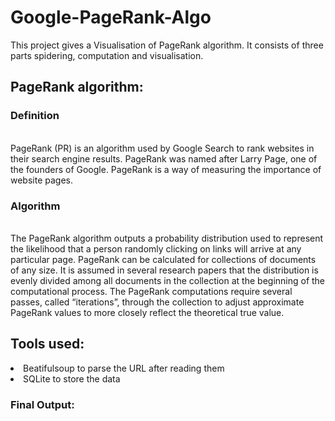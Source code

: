 # Google-PageRank-Algo
This project gives a Visualisation of PageRank algorithm. It consists of three parts spidering, computation and visualisation.
<h2>PageRank algorithm:</h2>
<p1>
  <h3>Definition</h3><br>
  PageRank (PR) is an algorithm used by Google Search to rank websites in their search engine results. PageRank was named after Larry Page, one of the founders of Google. PageRank is a way of measuring the importance of website pages. <br>
  <h3>Algorithm</h3><br>
The PageRank algorithm outputs a probability distribution used to represent the likelihood that a person randomly clicking on links will arrive at any particular page. PageRank can be calculated for collections of documents of any size. It is assumed in several research papers that the distribution is evenly divided among all documents in the collection at the beginning of the computational process. The PageRank computations require several passes, called “iterations”, through the collection to adjust approximate PageRank values to more closely reflect the theoretical true value.<br>
  
</p1>
<p3>
  <h2>Tools used:</h2>
  <li> <span style="font:bold;">Beatifulsoup</span> to parse the URL after reading them</li>
  <li> <span style="font:bold;">SQLite</span> to store the data </li>
  </p3>
 <p4>
  <h3>Final Output:</h3>
  
